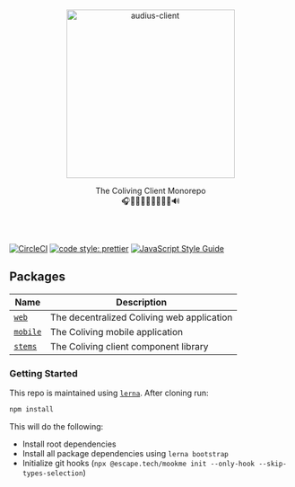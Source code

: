 <p align="center">
  <br/>
  <a target="_blank" href="https://audius.co">
    <img src="https://user-images.githubusercontent.com/2731362/90302695-e5ae8a00-de5c-11ea-88b5-24c1408affc6.png" alt="audius-client" width="300">
  </a>
  <br/>

  <p align="center">
    The Coliving Client Monorepo
    <br/>
    🎧🎸🎹🤘🎶🥁🎷🎻🎤🔊
  </p>
</p>

<br/>
<br/>

[![CircleCI](https://circleci.com/gh/AudiusProject/audius-client.svg?style=svg)](https://circleci.com/gh/AudiusProject/audius-client)
[![code style: prettier](https://img.shields.io/badge/code_style-prettier-ff69b4.svg?style=flat-square)](https://github.com/prettier/prettier)
[![JavaScript Style Guide](https://img.shields.io/badge/code_style-standard-brightgreen.svg)](https://standardjs.com)

## Packages

| Name                          | Description                              |
| ----------------------------- | ---------------------------------------- |
| [`web`](./packages/web)       | The decentralized Coliving web application |
| [`mobile`](./packages/mobile) | The Coliving mobile application            |
| [`stems`](./packages/stems)   | The Coliving client component library      |

### Getting Started

This repo is maintained using [`lerna`](https://github.com/lerna). After cloning run:

```bash
npm install
```

This will do the following:

- Install root dependencies
- Install all package dependencies using `lerna bootstrap`
- Initialize git hooks (`npx @escape.tech/mookme init --only-hook --skip-types-selection`)

